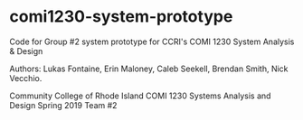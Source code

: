 # comi1230-system-prototype
Code for Group #2 system prototype for CCRI's COMI 1230 System Analysis &amp; Design 

Authors:
Lukas Fontaine,
Erin Maloney,
Caleb Seekell,
Brendan Smith,
Nick Vecchio.

Community College of Rhode Island
COMI 1230 Systems Analysis and Design
Spring 2019
Team #2
